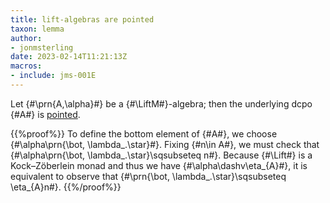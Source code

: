```yaml
---
title: lift-algebras are pointed
taxon: lemma
author:
- jonmsterling
date: 2023-02-14T11:21:13Z
macros:
- include: jms-001E
---
```


Let {#\prn{A,\alpha}#} be a {#\LiftM#}-algebra; then the underlying dcpo {#A#} is [pointed](jms-001S).


{{%proof%}}
To define the bottom element of {#A#}, we choose {#\alpha\prn{\bot, \lambda\_.\star}#}. Fixing {#n\in A#}, we must check that {#\alpha\prn{\bot, \lambda\_.\star}\sqsubseteq n#}. Because {#\Lift#} is a Kock–Zöberlein monad and thus we have {#\alpha\dashv\eta_{A}#}, it is equivalent to observe that {#\prn{\bot, \lambda\_.\star}\sqsubseteq \eta_{A}n#}.
{{%/proof%}}
